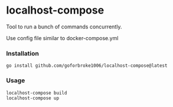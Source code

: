 # localhost-compose

Tool to run a bunch of commands concurrently.

Use config file similar to docker-compose.yml

### Installation

```shell
go install github.com/goforbroke1006/localhost-compose@latest
```

### Usage

```shell
localhost-compose build
localhost-compose up
```
